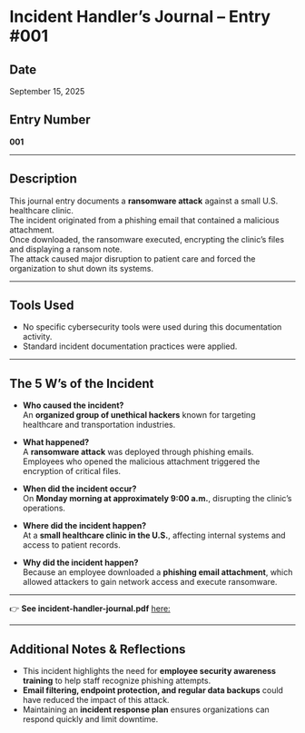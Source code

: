 # Incident Handler’s Journal – Entry #001

## Date  
September 15, 2025  

## Entry Number  
**001** 

---

## Description  
This journal entry documents a **ransomware attack** against a small U.S. healthcare clinic.  
The incident originated from a phishing email that contained a malicious attachment.  
Once downloaded, the ransomware executed, encrypting the clinic’s files and displaying a ransom note.  
The attack caused major disruption to patient care and forced the organization to shut down its systems.  

---

## Tools Used 
- No specific cybersecurity tools were used during this documentation activity.  
- Standard incident documentation practices were applied.  

---

## The 5 W’s of the Incident  

- **Who caused the incident?**  
An **organized group of unethical hackers** known for targeting healthcare and transportation industries.  

- **What happened?**  
A **ransomware attack** was deployed through phishing emails. Employees who opened the malicious attachment triggered the encryption of critical files.  

- **When did the incident occur?**  
On **Monday morning at approximately 9:00 a.m.**, disrupting the clinic’s operations.  

- **Where did the incident happen?**  
At a **small healthcare clinic in the U.S.**, affecting internal systems and access to patient records.  

- **Why did the incident happen?**  
Because an employee downloaded a **phishing email attachment**, which allowed attackers to gain network access and execute ransomware.  

---

👉  **See incident-handler-journal.pdf** [here:](docs/Incident_handler's_journal_entry.pdf)

---

## Additional Notes & Reflections  
- This incident highlights the need for **employee security awareness training** to help staff recognize phishing attempts.  
- **Email filtering, endpoint protection, and regular data backups** could have reduced the impact of this attack.  
- Maintaining an **incident response plan** ensures organizations can respond quickly and limit downtime.  

